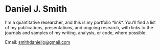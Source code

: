 Daniel J. Smith
===

I'm a quantitative researcher, and this is my portfolio \*link\*. You'll find a list of my publications, presentations, and ongoing research, with links to the journals and samples of my writing, analysis, or code, where possible.

Email: smithdanieljo@gmail.com
